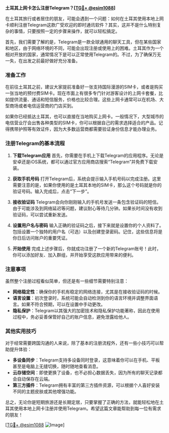 **土耳其上网卡怎么注册Telegram？[[TG💪+ @esim1088](https://t.me/s/esim1088)]**

在土耳其旅行或者居住的朋友，可能会遇到一个问题：如何在土耳其使用本地上网卡顺利注册Telegram这款广受欢迎的即时通讯软件？其实，这并不是什么特别复杂的事情，只要按照一定的步骤来操作，就可以轻松搞定。

首先，我们需要了解的是，Telegram是一款全球通用的聊天工具，但在某些国家和地区，由于网络环境的不同，可能会出现注册或使用上的困难。土耳其作为一个相对开放的国家，通常情况下是可以正常使用Telegram的。不过，为了确保万无一失，在出发之前最好做好充分准备。

### 准备工作

在前往土耳其之前，建议大家提前准备好一张支持国际漫游的SIM卡，或者是购买一张当地的预付费SIM卡。现在市面上有很多专门针对游客设计的上网卡套餐，比如提供流量、通话和短信服务，价格也比较合理。这些上网卡通常可以在机场、大型商场或者电信运营商的门店买到。

如果你已经抵达土耳其，也可以直接在当地购买上网卡。一般情况下，大型城市的电信营业厅会出售各种类型的SIM卡，你可以根据自己的需求选择适合的产品。记得携带护照等有效证件，因为大多数运营商都需要验证身份信息才能办理业务。

### 注册Telegram的基本流程

1. **下载Telegram应用**
   首先，你需要在手机上下载Telegram的应用程序。无论是安卓还是iOS系统，都可以通过官方应用商店搜索“Telegram”并免费下载安装。

2. **获取手机号码**
   打开Telegram后，系统会提示输入手机号码以完成注册。这里需要注意的是，如果你使用的是土耳其本地的SIM卡，那么这个号码就是你的验证号码。输入完成后，点击“下一步”。

3. **接收验证码**
   Telegram会向你刚刚输入的手机号发送一条包含验证码的短信。由于可能涉及到网络延迟等问题，建议耐心等待几分钟。如果长时间没有收到验证码，可以尝试重新发送。

4. **设置用户名与密码**
   输入正确的验证码之后，接下来就是设置你的个人资料了。包括设置一个独特的用户名（可选）以及创建登录密码。记住，这些信息将是你日后访问账户的重要凭证。

5. **开始使用**
   完成上述步骤后，你就成功注册了一个新的Telegram账号！此时，你可以添加好友、加入群组，并开始享受这款应用带来的便利。

### 注意事项

虽然整个注册过程看似简单，但还是有一些细节需要特别注意：

- **网络稳定性**：确保你的手机有稳定的网络连接，尤其是在接收验证码的时候。
- **语言设置**：初次登录时，系统可能会自动检测到你的语言环境并调整界面语言。如果不符合预期，可以在设置中手动更改。
- **隐私保护**：Telegram以其强大的加密技术和隐私保护功能著称，因此在使用过程中，务必妥善保管好自己的账户信息，避免泄露给他人。

### 其他实用技巧

对于经常需要跨国沟通的人来说，除了基本的注册流程外，还有一些小技巧可以帮助提升体验：

- **多设备同步**：Telegram支持多设备同时登录，这意味着你可以在手机、平板甚至是电脑上无缝切换，随时随地查看消息。
- **云存储空间**：即使更换了设备，也不必担心数据丢失，因为所有的聊天记录都会自动保存在云端。
- **第三方插件**：Telegram拥有丰富的第三方插件资源，可以根据个人喜好安装不同的主题皮肤或其他增强功能。

总之，无论你是短期旅游还是长期定居，只要掌握了正确的方法，就能轻松地在土耳其使用本地上网卡注册并使用Telegram。希望这篇文章能帮助到每一位有需求的朋友！

[[TG💪+ @esim1088](https://t.me/s/esim1088) ![Image](https://i.postimg.cc/4NQfJmqS/Snipaste-2025-05-13-00-14-12.png)]